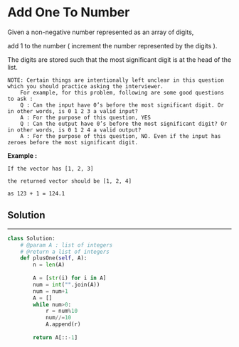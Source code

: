 <h1>Add One To Number</h1>

<p>
Given a non-negative number represented as an array of digits,

add 1 to the number ( increment the number represented by the digits ).

The digits are stored such that the most significant digit is at the head of the list.

    NOTE: Certain things are intentionally left unclear in this question which you should practice asking the interviewer.
        For example, for this problem, following are some good questions to ask :
        Q : Can the input have 0’s before the most significant digit. Or in other words, is 0 1 2 3 a valid input?
        A : For the purpose of this question, YES
        Q : Can the output have 0’s before the most significant digit? Or in other words, is 0 1 2 4 a valid output?
        A : For the purpose of this question, NO. Even if the input has zeroes before the most significant digit.
</p>

<p>
<b>Example :</b>

    If the vector has [1, 2, 3]

    the returned vector should be [1, 2, 4]

    as 123 + 1 = 124.1
</p>

<h2>Solution</h2>

***

```python
class Solution:
    # @param A : list of integers
    # @return a list of integers
    def plusOne(self, A):
        n = len(A)
        
        A = [str(i) for i in A]
        num = int("".join(A))
        num = num+1
        A = []
        while num>0:
            r = num%10
            num//=10
            A.append(r)
            
        return A[::-1]
```